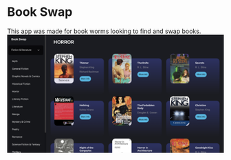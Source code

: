 # Book Swap

This app was made for book worms looking to find and swap books.
<img src="./src/assets/app-img.png"></img>
